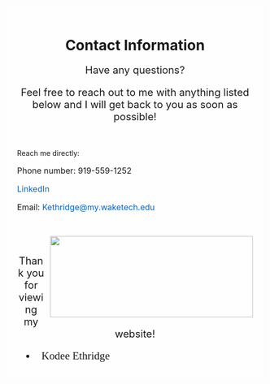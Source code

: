 <!DOCTYPE html>
<html>
<head>
	<title>Contact Information</title>
	<style>
		body {
			background-image: url("https://myfiles.space/user_files/158453_f21fbf66f9dc7127/1683252630_contact-info/1683252630_contact-info-1.jpeg");
			background-repeat: no-repeat;
			background-size: cover;
			background-position: center center;
		}
	</style>
</head>
<body>
	<div style="background-color: rgba(255, 255, 255, 0.8); padding: 20px;">
		<h1 style="text-align:center;">Contact Information</h1>
		<p style="text-align:center; font-size: 20px;">Have any questions?</p>
		<p style="text-align:center; font-size: 20px;">Feel free to reach out to me with anything listed below and I will get back to you as soon as possible!</p>
		<p>&nbsp;</p>
		<p>Reach me directly:</p>
		<p style="font-size: 16px;">Phone number: 919-559-1252</p>
		<p style="font-size: 16px;"><a href="https://www.linkedin.com/in/kodee-ethridge-9a6b38236/" style="text-decoration:none; color: #0563c1;">LinkedIn</a></p>
		<p style="font-size: 16px;">Email: <a href="mailto:Kethridge@my.waketech.edu" style="text-decoration:none; color: #0563c1;">Kethridge@my.waketech.edu</a></p>
		<p>&nbsp;</p>
		<p style="text-align:center;"><img src="https://myfiles.space/user_files/158453_f21fbf66f9dc7127/1683252630_contact-info/1683252630_contact-info-2.png" alt="" style="float:right; margin-left:10px; width:399px; height:160px;"></p>
		<p>&nbsp;</p>
		<p style="text-align:center; font-size: 20px;">Thank you for viewing my website!</p>
		<ul style="margin: 0pt; padding-left: 0pt;">
			<li style="margin-left: 27.9pt; margin-bottom: 8pt; line-height: 108%; padding-left: 8.1pt; font-family: serif; font-size: 16pt;"><span style="font-family: Calibri;">Kodee Ethridge</span></li>
		</ul>
	</div>
</body>
</html>
